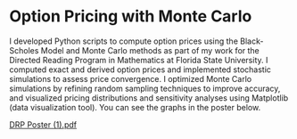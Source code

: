 # Option Pricing with Monte Carlo

I developed Python scripts to compute option prices using the Black-Scholes Model and Monte Carlo methods as part of my work for the Directed Reading Program in Mathematics at Florida State University. I computed exact and derived option prices and implemented stochastic simulations to assess price convergence. I optimized Monte Carlo simulations by refining random sampling techniques to improve accuracy, and visualized pricing distributions and sensitivity analyses using Matplotlib (data visualization tool). You can see the graphs in the poster below.

[DRP Poster (1).pdf](https://github.com/user-attachments/files/21706979/DRP.Poster.1.pdf)
